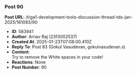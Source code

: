 ### Post 90
**Post URL**: /t/ga1-development-tools-discussion-thread-tds-jan-2025/161083/90
- **ID**: 583941
- **Author**: Arnav Raj  (23f3002537)
- **Created At**: 2025-01-23T07:08:00.410Z
- **Reply To**: Post 83 (Gokul Vasudevan, gokulvasudevan.s)
- **Content**:  
  Try to remove the White spaces in your code!
- **Reactions**: None
- **Post Number**: 90

